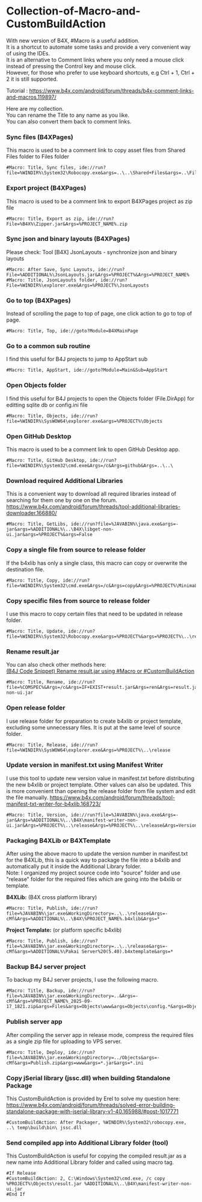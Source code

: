# Collection-of-Macro-and-CustomBuildAction
With new version of B4X, #Macro is a useful addition.\
It is a shortcut to automate some tasks and provide a very convenient way of using the IDEs.\
It is an alternative to Comment links where you only need a mouse click instead of pressing the Control key and mouse click.\
However, for those who prefer to use keyboard shortcuts, e.g Ctrl + 1, Ctrl + 2 it is still supported.

Tutorial : https://www.b4x.com/android/forum/threads/b4x-comment-links-and-macros.119897/

Here are my collection.\
You can rename the Title to any name as you like.\
You can also convert them back to comment links.

### Sync files (B4XPages)
This macro is used to be a comment link to copy asset files from Shared Files folder to Files folder
```
#Macro: Title, Sync files, ide://run?file=%WINDIR%\System32\Robocopy.exe&args=..\..\Shared+Files&args=..\Files&FilesSync=True
```

### Export project (B4XPages)
This macro is used to be a comment link to export B4XPages project as zip file
```
#Macro: Title, Export as zip, ide://run?File=%B4X%\Zipper.jar&Args=%PROJECT_NAME%.zip
```

### Sync json and binary layouts (B4XPages)
Please check: Tool [B4X] JsonLayouts - synchronize json and binary layouts
```
#Macro: After Save, Sync Layouts, ide://run?File=%ADDITIONAL%\JsonLayouts.jar&Args=%PROJECT%&Args=%PROJECT_NAME%
#Macro: Title, JsonLayouts folder, ide://run?File=%WINDIR%\explorer.exe&Args=%PROJECT%\JsonLayouts
```

### Go to top (B4XPages)
Instead of scrolling the page to top of page, one click action to go to top of page.
```
#Macro: Title, Top, ide://goto?Module=B4XMainPage
```

### Go to a common sub routine
I find this useful for B4J projects to jump to AppStart sub
```
#Macro: Title, AppStart, ide://goto?Module=Main&Sub=AppStart
```

### Open Objects folder
I find this useful for B4J projects to open the Objects folder (File.DirApp) for editting sqlite db or config.ini file
```
#Macro: Title, Objects, ide://run?file=%WINDIR%\SysWOW64\explorer.exe&args=%PROJECT%\Objects
```

### Open GitHub Desktop
This macro is used to be a comment link to open GitHub Desktop app.
```
#Macro: Title, GitHub Desktop, ide://run?file=%WINDIR%\System32\cmd.exe&Args=/c&Args=github&Args=..\..\
```

### Download required Additional Libraries
This is a convenient way to download all required libraries instead of searching for them one by one on the forum.
https://www.b4x.com/android/forum/threads/tool-additional-libraries-downloader.166880/
```
#Macro: Title, GetLibs, ide://run?file=%JAVABIN%\java.exe&args=-jar&args=%ADDITIONAL%\..\B4X\libget-non-ui.jar&args=%PROJECT%&args=False
```

### Copy a single file from source to release folder
If the b4xlib has only a single class, this macro can copy or overwrite the destination file.
```
#Macro: Title, Copy, ide://run?file=%WINDIR%\System32\cmd.exe&Args=/c&Args=copy&Args=%PROJECT%\MinimaList.bas&Args=%PROJECT%\..\release\MinimaList.bas
```

### Copy specific files from source to release folder
I use this macro to copy certain files that need to be updated in release folder.
```
#Macro: Title, Update, ide://run?file=%WINDIR%\System32\Robocopy.exe&args=%PROJECT%&args=%PROJECT%\..\release\&args=*.bas&args=*.json&args=*.b4j&args=*.html&args=*.example&args=help.css&args=main.css&args=main.js&args=/S
```
### Rename result.jar
You can also check other methods here:\
[(B4J Code Snippet) Rename result.jar using #Macro or #CustomBuildAction](https://www.b4x.com/android/forum/threads/rename-result-jar-using-macro-or-custombuildaction.168616/)
```
#Macro: Title, Rename, ide://run?file=%COMSPEC%&Args=/c&Args=IF+EXIST+result.jar&Args=ren&Args=result.jar&Args=libget-non-ui.jar
```

### Open release folder
I use release folder for preparation to create b4xlib or project template, excluding some unnecessary files. It is put at the same level of source folder.
```
#Macro: Title, Release, ide://run?file=%WINDIR%\SysWOW64\explorer.exe&Args=%PROJECT%\..\release
```

### Update version in manifest.txt using Manifest Writer
I use this tool to update new version value in manifest.txt before distributing the new b4xlib or project template. Other values can also be updated. This is more convenient than opening the release folder from file system and edit the file manually.
https://www.b4x.com/android/forum/threads/tool-manifest-txt-writer-for-b4xlib.168723/
```
#Macro: Title, Version, ide://run?file=%JAVABIN%\java.exe&Args=-jar&Args=%ADDITIONAL%\..\B4X\manifest-writer-non-ui.jar&Args=%PROJECT%\..\release&Args=%PROJECT%\..\release&Args=Version&Args=2.10
```

### Packaging B4XLib or B4XTemplate
After using the above macro to update the version number in manifest.txt for the B4XLib, this is a quick way to package the file into a b4xlib and automatically put it inside the Additional Library folder.\
Note: I organized my project source code into "source" folder and use "release" folder for the required files which are going into the b4xlib or template.

**B4XLib:** (B4X cross platform library)
```
#Macro: Title, Publish, ide://run?file=%JAVABIN%\jar.exe&WorkingDirectory=..\..\release&Args=-cMf&Args=%ADDITIONAL%\..\B4X\%PROJECT_NAME%.b4xlib&Args=*
```

**Project Template:** (or platform specific b4xlib)
```
#Macro: Title, Publish, ide://run?file=%JAVABIN%\jar.exe&WorkingDirectory=..\..\release&args=-cMf&args=%ADDITIONAL%\Pakai Server%20(5.40).b4xtemplate&args=*
```

### Backup B4J server project
To backup my B4J server projects, I use the following macro.
```
#Macro: Title, Backup, ide://run?file=%JAVABIN%\jar.exe&WorkingDirectory=..&Args=-cMf&Args=%PROJECT_NAME%_2025-09-17_1821.zip&args=Files&args=Objects\www&args=Objects\config.*&args=Objects\LICENSE&args=*.bas&args=*.b4j&args=*.b4j.meta&args=libs.json
```

### Publish server app
After compiling the server app in release mode, compress the required files as a single zip file for uploading to VPS server.
```
#Macro: Title, Deploy, ide://run?file=%JAVABIN%\jar.exe&WorkingDirectory=../Objects&args=-cMf&args=Publish.zip&args=www&args=*.jar&args=*.ini
```

### Copy jSerial library (jssc.dll) when building Standalone Package
This CustomBuildAction is provided by Erel to solve my question here:
https://www.b4x.com/android/forum/threads/solved-error-building-standalone-package-with-jserial-library-v1-40.165988/#post-1017771
```
#CustomBuildAction: After Packager, %WINDIR%\System32\robocopy.exe, ..\ temp\build\bin\ jssc.dll
```

### Send compiled app into Additional Library folder (tool)
This CustomBuildAction is useful for copying the compiled result.jar as a new name into Additional Library folder and called using macro tag.
```
#If Release
#CustomBuildAction: 2, C:\Windows\System32\cmd.exe, /c copy %PROJECT%\Objects\result.jar %ADDITIONAL%\..\B4X\manifest-writer-non-ui.jar
#End If
```
